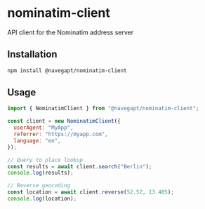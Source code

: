 # nominatim-client

API client for the Nominatim address server

## Installation

```bash
npm install @navegapt/nominatim-client
```

## Usage

```js
import { NominatimClient } from "@navegapt/nominatim-client";

const client = new NominatimClient({
  userAgent: "MyApp",
  referrer: "https://myapp.com",
  language: "en",
});

// Query to place lookup
const results = await client.search("Berlin");
console.log(results);

// Reverse geocoding
const location = await client.reverse(52.52, 13.405);
console.log(location);
```
